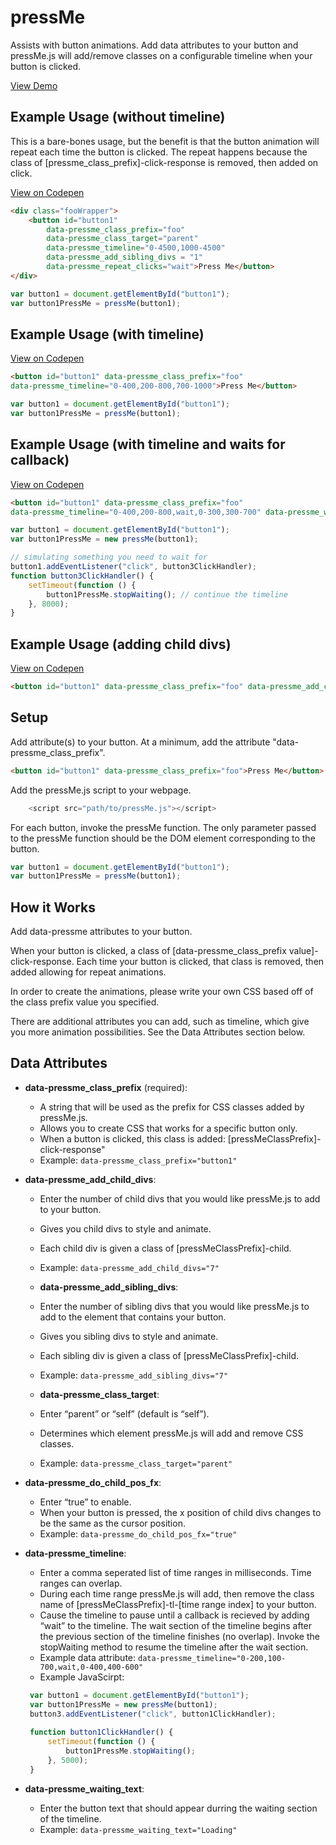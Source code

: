# pressMe

Assists with button animations. Add data attributes to your button and pressMe.js will add/remove classes on a configurable timeline when your button is clicked.

<a href="https://codepen.io/edtalmadge/pen/ZrYLNY">View Demo</a>

## Example Usage (without timeline)
This is a bare-bones usage, but the benefit is that the button animation will repeat each time the button is clicked. The repeat happens because the class of [pressme_class_prefix]-click-response is removed, then added on click.

<a href="https://codepen.io/edtalmadge/pen/XZWpBd">View on Codepen</a>

```html
<div class="fooWrapper">
    <button id="button1"
        data-pressme_class_prefix="foo"
        data-pressme_class_target="parent"
        data-pressme_timeline="0-4500,1000-4500" 
        data-pressme_add_sibling_divs = "1"
        data-pressme_repeat_clicks="wait">Press Me</button>
</div>
```
```javascript
var button1 = document.getElementById("button1");
var button1PressMe = pressMe(button1);
```
## Example Usage (with timeline)

<a href="https://codepen.io/edtalmadge/pen/ddyNBd">View on Codepen</a>

```html
<button id="button1" data-pressme_class_prefix="foo" 
data-pressme_timeline="0-400,200-800,700-1000">Press Me</button>
```
```javascript
var button1 = document.getElementById("button1");
var button1PressMe = pressMe(button1);
```

## Example Usage (with timeline and waits for callback)

<a href="https://codepen.io/edtalmadge/pen/rJNyBW">View on Codepen</a>

```html
<button id="button1" data-pressme_class_prefix="foo" 
data-pressme_timeline="0-400,200-800,wait,0-300,300-700" data-pressme_waiting_text="Loading">Press Me</button>
```
```javascript
var button1 = document.getElementById("button1");
var button1PressMe = new pressMe(button1);

// simulating something you need to wait for
button1.addEventListener("click", button3ClickHandler);
function button3ClickHandler() {
    setTimeout(function () {
        button1PressMe.stopWaiting(); // continue the timeline
    }, 8000);
}
```

## Example Usage (adding child divs)

<a href="https://codepen.io/edtalmadge/pen/ZrYLNY">View on Codepen</a>

```html
<button id="button1" data-pressme_class_prefix="foo" data-pressme_add_child_divs="3" data-pressme_do_child_pos_fx="true">Press Me</button>
```

## Setup
Add attribute(s) to your button. At a minimum, add the attribute "data-pressme_class_prefix".
```html
<button id="button1" data-pressme_class_prefix="foo">Press Me</button>
```

Add the pressMe.js script to your webpage.
```javascript
    <script src="path/to/pressMe.js"></script>
```
For each button, invoke the pressMe function. The only parameter passed to the pressMe function should be the DOM element corresponding to the button.
```javascript
var button1 = document.getElementById("button1");
var button1PressMe = pressMe(button1);
```

## How it Works

Add data-pressme attributes to your button.

When your button is clicked, a class of [data-pressme_class_prefix value]-click-response. Each time your button is clicked, that class is removed, then added allowing for repeat animations. 

 In order to create the animations, please write your own CSS based off of the class prefix value you specified.

There are additional attributes you can add, such as timeline, which give you more animation possibilities. See the Data Attributes section below.

## Data Attributes

* **data-pressme_class_prefix** (required):  
    * A string that will be used as the prefix for CSS classes added by pressMe.js. 
    * Allows you to create CSS that works for a specific button only. 
    * When a button is clicked, this class is added: [pressMeClassPrefix]-click-response"
    * Example: `data-pressme_class_prefix="button1"`

* **data-pressme_add_child_divs**: 
  * Enter the number of child divs that you would like pressMe.js to add to your button. 
  * Gives you child divs to style and animate. 
  * Each child div is given a class of [pressMeClassPrefix]-child.
  * Example: `data-pressme_add_child_divs="7"`

  * **data-pressme_add_sibling_divs**: 
  * Enter the number of sibling divs that you would like pressMe.js to add to the element that contains your button. 
  * Gives you sibling divs to style and animate. 
  * Each sibling div is given a class of [pressMeClassPrefix]-child.
  * Example: `data-pressme_add_sibling_divs="7"`


  * **data-pressme_class_target**: 
  * Enter &ldquo;parent&rdquo; or &ldquo;self&rdquo; (default is &ldquo;self&rdquo;).
  * Determines which element pressMe.js will add and remove CSS classes.
  * Example: `data-pressme_class_target="parent"`

* **data-pressme_do_child_pos_fx**: 
  * Enter &ldquo;true&rdquo; to enable.
  * When your button is pressed, the x position of child divs changes to be the same as the cursor position.
  * Example: `data-pressme_do_child_pos_fx="true"`

 * **data-pressme_timeline**: 
   * Enter a comma seperated list of time ranges in milliseconds. Time ranges can overlap.
   * During each time range pressMe.js will add, then remove the class name of [pressMeClassPrefix]-tl-[time range index] to your button.
   * Cause the timeline to pause until a callback is recieved by adding &ldquo;wait&rdquo; to the timeline. The wait section of the timeline begins after the previous section of the timeline finishes (no overlap). Invoke the stopWaiting method to resume the timeline after the wait section.
   * Example data attribute: `data-pressme_timeline="0-200,100-700,wait,0-400,400-600"`
   * Example JavaScirpt:
   ```javascript
    var button1 = document.getElementById("button1");
    var button1PressMe = new pressMe(button1);
    button3.addEventListener("click", button1ClickHandler);
    
    function button1ClickHandler() {
        setTimeout(function () {
            button1PressMe.stopWaiting();
        }, 5000);
    }
   ```
* **data-pressme_waiting_text**: 
  * Enter the button text that should appear durring the waiting section of the timeline.
  * Example: `data-pressme_waiting_text="Loading"`